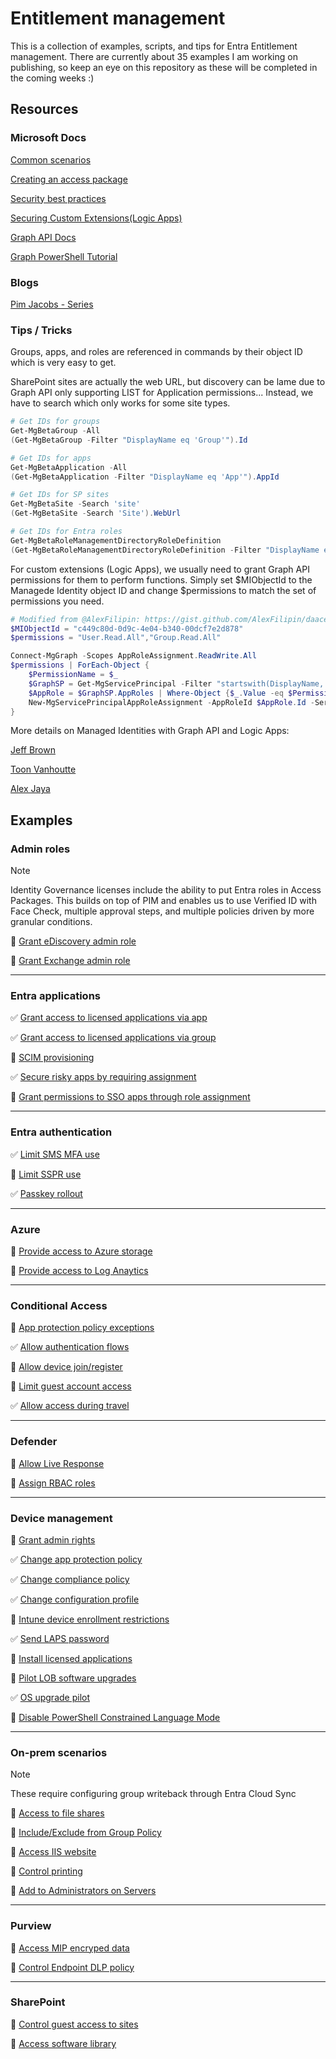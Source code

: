 # Entitlement management

This is a collection of examples, scripts, and tips for Entra Entitlement management. There are currently about 35 examples I am working on publishing, so keep an eye on this repository as these will be completed in the coming weeks :)

## Resources

### Microsoft Docs

[Common scenarios](https://learn.microsoft.com/en-us/entra/id-governance/entitlement-management-scenarios)  

[Creating an access package](https://learn.microsoft.com/en-us/entra/id-governance/entitlement-management-access-package-create)  

[Security best practices](https://learn.microsoft.com/en-us/entra/id-governance/best-practices-secure-id-governance)  

[Securing Custom Extensions(Logic Apps)](https://learn.microsoft.com/en-us/entra/id-governance/custom-extension-security)  

[Graph API Docs](https://learn.microsoft.com/en-us/graph/api/resources/entitlementmanagement-overview?view=graph-rest-1.0)  

[Graph PowerShell Tutorial](https://learn.microsoft.com/en-us/powershell/microsoftgraph/tutorial-entitlement-management?view=graph-powershell-1.0)  


### Blogs

[Pim Jacobs - Series](https://identity-man.eu/2023/02/15/using-the-hidden-gems-in-azure-ad-access-packages-all-you-need-to-know-part-1/)  


### Tips / Tricks

Groups, apps, and roles are referenced in commands by their object ID which is very easy to get. 


SharePoint sites are actually the web URL, but discovery can be lame due to Graph API only supporting LIST for Application permissions... Instead, we have to search which only works for some site types.

```powershell
# Get IDs for groups
Get-MgBetaGroup -All
(Get-MgBetaGroup -Filter "DisplayName eq 'Group'").Id

# Get IDs for apps
Get-MgBetaApplication -All
(Get-MgBetaApplication -Filter "DisplayName eq 'App'").AppId

# Get IDs for SP sites
Get-MgBetaSite -Search 'site'
(Get-MgBetaSite -Search 'Site').WebUrl

# Get IDs for Entra roles
Get-MgBetaRoleManagementDirectoryRoleDefinition
(Get-MgBetaRoleManagementDirectoryRoleDefinition -Filter "DisplayName eq 'Role'").Id

```

For custom extensions (Logic Apps), we usually need to grant Graph API permissions for them to perform functions. Simply set $MIObjectId to the Managede Identity object ID and change $permissions to match the set of permissions you need.

```powershell
# Modified from @AlexFilipin: https://gist.github.com/AlexFilipin/daace2f2d7989545e8ab0b969de2aaed
$MIObjectId = "c449c80d-0d9c-4e04-b340-00dcf7e2d878"
$permissions = "User.Read.All","Group.Read.All"

Connect-MgGraph -Scopes AppRoleAssignment.ReadWrite.All
$permissions | ForEach-Object {
	$PermissionName = $_
	$GraphSP = Get-MgServicePrincipal -Filter "startswith(DisplayName,'Microsoft Graph')" | Select-Object -first 1 #Graph App ID: 00000003-0000-0000-c000-000000000000
	$AppRole = $GraphSP.AppRoles | Where-Object {$_.Value -eq $PermissionName -and $_.AllowedMemberTypes -contains "Application"}
	New-MgServicePrincipalAppRoleAssignment -AppRoleId $AppRole.Id -ServicePrincipalId $MIObjectId -ResourceId $GraphSP.Id -PrincipalId $MIObjectId
}

```

More details on Managed Identities with Graph API and Logic Apps:  

[Jeff Brown](https://jeffbrown.tech/graph-api-managed-identity/)  

[Toon Vanhoutte](https://yourazurecoach.com/2023/05/08/authenticate-logic-apps-against-microsoft-graph-using-managed-identity/)  

[Alex Jaya](https://medium.com/@alex.jaya/id-governance-workflow-with-custom-extensions-logic-apps-using-logic-apps-custom-api-connector-c3e7e5d04281)  

## Examples

### Admin roles

> [!NOTE]
> Identity Governance licenses include the ability to put Entra roles in Access Packages. This builds on top of PIM and enables us to use Verified ID with Face Check, multiple approval steps, and multiple policies driven by more granular conditions.

:construction: [Grant eDiscovery admin role](./examples/admin-roles/ediscovery-admin/ediscovery-admin.md)

:construction: [Grant Exchange admin role](./examples/admin-roles/exchange-admin/exchange-admin.md)

---

### Entra applications

:white_check_mark: [Grant access to licensed applications via app](./examples/applications/licensed-apps/licensed-apps-app.md)

:white_check_mark: [Grant access to licensed applications via group](./examples/applications/licensed-apps/licensed-apps-group.md)

:construction: [SCIM provisioning](./examples/saas/scim-provisioning/scim-provisioning.md)

:white_check_mark: [Secure risky apps by requiring assignment](./examples/applications/secure-apps-require-assignment/secure-apps-require-assignment.md)

:construction: [Grant permissions to SSO apps through role assignment](./examples/applications/sso-role-assignment/sso-role-assignment.md)

---

### Entra authentication

:white_check_mark: [Limit SMS MFA use](./examples/authentication/limit-sms/limit-sms.md)

:construction: [Limit SSPR use](./examples/authentication/limit-sspr/limit-sspr.md)

:white_check_mark: [Passkey rollout](./examples/authentication/passkey-rollout/passkey-rollout.md)

---

### Azure

:construction: [Provide access to Azure storage](./examples/azure/azure-storage/azure-storage.md)

:construction: [Provide access to Log Anaytics](./examples/azure/log-analytics/log-analytics.md)

---

### Conditional Access

:construction: [App protection policy exceptions](./examples/conditional-access/app-protection-policies/app-protection-policies.md)

:white_check_mark: [Allow authentication flows](./examples/conditional-access/authentication-flows/authentication-flows.md)

:construction: [Allow device join/register](./examples/conditional-access/device-join-register/device-join-register.md)

:construction: [Limit guest account access](./examples/conditional-access/limit-guest-access/limit-guest-access.md)

:white_check_mark: [Allow access during travel](./examples/conditional-access/travel-exclusions/travel-exclusions.md)

---

### Defender

:construction: [Allow Live Response](./examples/defender/live-response/live-response.md)

:construction: [Assign RBAC roles](./examples/defender/rbac-roles/rbac-roles.md)

---

### Device management

:construction: [Grant admin rights](./examples/device-management/admin-rights/admin-rights.md)

:white_check_mark: [Change app protection policy](./examples/device-management/change-app-protection-policy/change-app-protection-policy.md)

:white_check_mark: [Change compliance policy](./examples/device-management/change-compliance-policy/change-compliance-policy.md)

:white_check_mark: [Change configuration profile](./examples/device-management/change-configuration-profile/change-configuration-profile.md)

:construction: [Intune device enrollment restrictions](./examples/device-management/device-restrictions/device-restrictions.md)

:white_check_mark: [Send LAPS password](./examples/device-management/laps-password/laps-password.md)

:construction: [Install licensed applications](./examples/device-management/licensed-apps/licensed-apps.md)

:construction: [Pilot LOB software upgrades](./examples/device-management/lob-software-upgrades/lob-software-upgrades.md)

:white_check_mark: [OS upgrade pilot](./examples/device-management/os-upgrades/os-upgrades.md)

:construction: [Disable PowerShell Constrained Language Mode](./examples/device-management/powershell-clm/powershell-clm.md)

---

### On-prem scenarios

> [!NOTE]  
> These require configuring group writeback through Entra Cloud Sync

:construction: [Access to file shares](./examples/on-prem/file-share-access/file-share-access.md)

:construction: [Include/Exclude from Group Policy](./examples/on-prem/group-policy/group-policy.md)

:construction: [Access IIS website](./examples/on-prem/iis-app-access/iis-app-access.md)

:construction: [Control printing](./examples/on-prem/printing-scenarios/printing-scenarios.md)

:construction: [Add to Administrators on Servers](./examples/on-prem/server-admin-group/server-admin-group.md)

---

### Purview

:construction: [Access MIP encryped data](./examples/purview/access-mip-encrypted-data/access-mip-encrypted-data.md)

:construction: [Control Endpoint DLP policy](./examples/purview/endpoint-dlp-policy/endpoint-dlp-policy.md)

---

### SharePoint

:construction: [Control guest access to sites](./examples/sharepoint/guest-access/guest-access.md)

:construction: [Access software library](./examples/sharepoint/software-library/software-library.md)
